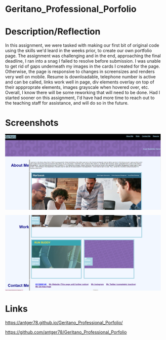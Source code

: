 # Geritano_Professional_Porfolio

# Description/Reflection

In this assignment, we were tasked with making our first bit of original code using the skills we'd leard in the weeks prior, to create our own portfolio page.  The assignment was challenging and in the end, approaching the final deadline, I ran into a snag I failed to resolve before submission.  I was unable to get rid of gaps underneath my images in the cards I created for the page.  Otherwise, the page is responsive to changes in screensizes and renders very well on mobile.  Resume is downloadable, telephone number is active and can be called, links work well in page, div elements overlay on top of their appproprate elements, images grayscale when hovered over, etc.  Overall, I know there will be some reworking that will need to be done.  Had I started sooner on this assignment, I'd have had more time to reach out to the teaching staff for assistance, and will do so in the future.

# Screenshots

![Screenshot1](https://github.com/antger78/Geritano_Professional_Porfolio/blob/main/assets/images/Top.PNG?raw=true)

![Screenshot2](https://github.com/antger78/Geritano_Professional_Porfolio/blob/main/assets/images/Bottom.PNG?raw=true)

# Links

https://antger78.github.io/Geritano_Professional_Porfolio/

https://github.com/antger78/Geritano_Professional_Porfolio
